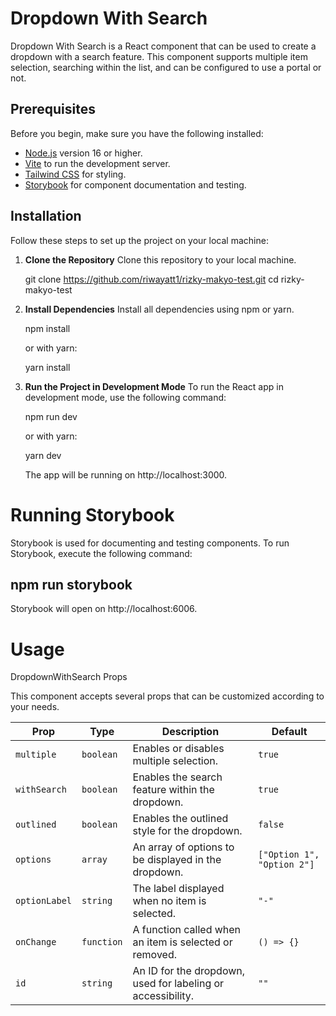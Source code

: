 # Dropdown With Search

Dropdown With Search is a React component that can be used to create a dropdown with a search feature. This component supports multiple item selection, searching within the list, and can be configured to use a portal or not.

## Prerequisites

Before you begin, make sure you have the following installed:

- [Node.js](https://nodejs.org/) version 16 or higher.
- [Vite](https://vitejs.dev/) to run the development server.
- [Tailwind CSS](https://tailwindcss.com/) for styling.
- [Storybook](https://storybook.js.org/) for component documentation and testing.

## Installation

Follow these steps to set up the project on your local machine:

1. **Clone the Repository**
   Clone this repository to your local machine.

   git clone https://github.com/riwayatt1/rizky-makyo-test.git
   cd rizky-makyo-test
2. **Install Dependencies**
   Install all dependencies using npm or yarn.

   npm install

   or with yarn:

   yarn install

3. **Run the Project in Development Mode**
   To run the React app in development mode, use the following command:

   npm run dev

   or with yarn:

   yarn dev

   The app will be running on http://localhost:3000.

# Running Storybook

Storybook is used for documenting and testing components. To run Storybook, execute the following command:

## npm run storybook

Storybook will open on http://localhost:6006.

# Usage

DropdownWithSearch Props

This component accepts several props that can be customized according to your needs.

| Prop           | Type        | Description                                                   | Default     |
|----------------|-------------|-------------------------------------------------------------|-------------|
| `multiple`     | `boolean`   | Enables or disables multiple selection.                      | `true`      |
| `withSearch`   | `boolean`   | Enables the search feature within the dropdown.              | `true`      |
| `outlined`     | `boolean`   | Enables the outlined style for the dropdown.                 | `false`     |
| `options`      | `array`     | An array of options to be displayed in the dropdown.         | `["Option 1", "Option 2"]` |
| `optionLabel`  | `string`    | The label displayed when no item is selected.                | `"-"`       |
| `onChange`     | `function`  | A function called when an item is selected or removed.       | `() => {}`  |
| `id`           | `string`    | An ID for the dropdown, used for labeling or accessibility. | `""`        |

